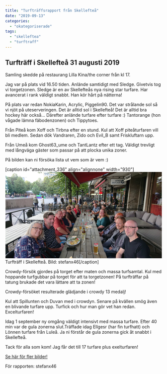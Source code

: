 ```yaml
---
title: "Turfträffsrapport från Skellefteå"
date: "2019-09-13"
categories: 
  - "okategoriserade"
tags: 
  - "skelleftea"
  - "turftraff"
---
```


## Turfträff i Skellefteå 31 augusti 2019

Samling skedde på restaurang Lilla Kina/the corner från kl 17.

Jag var på plats vid 16.50 tiden. Anlände samtidigt med Sledge. Givetvis tog vi torgetzonen. Sledge är en av Skellefteås nya rising star turfare. Har avancerat i rank väldigt snabbt. Han kör hårt på nätterna!

På plats var redan NokiaKarin, Acrylic, Piggelin90. Det var strålande sol så vi njöt på uteserveringen. Det är alltid sol i Skellefteå! Det är alltid bra hockey här också... Därefter anlände turfare efter turfare :) Tantorange (hon vågade lämna fäbodenzonen) och Tippytoes.

Från Piteå kom Xoff och Tirbna efter en stund. Kul att Xoff piteåturfaren vill bli medlem. Sedan dök Vandraren, Zido och Evil\_B samt Friskluftarn upp.

Från Umeå kom Ghost63\_ume och TantLantz efter ett tag. Väldigt trevligt med långväga gäster som passar på att plocka unika zoner.

På bilden kan ni försöka lista ut vem som är vem :)

\[caption id="attachment\_336" align="alignnone" width="930"\]![Skärmavbild 2019-09-13 kl. 21.06.20](images/skc3a4rmavbild-2019-09-13-kl.-21.06.20.png) Turfträff i Skellefteå. Bild: stefanx46\[/caption\]

Crowdy-försök gjordes på torget efter maten och massa turfsamtal. Kul med hoppande turfgubbar på torget för att ta torgetzonen! På turfträffar på tatung brukade det vara lättare att ta zonen!

Crowdy-försöket resulterade glädjande i crowdy 13 medalj!

Kul att Spillunten och Duvan med i crowdyn. Senare på kvällen smög även en blivande turfare upp. Turfick och hur man gör vet han redan. Excelturfaren!

Idag 1 september ny omgång väldigt intensivt med massa turfare. Efter 40 min var de gula zonerna slut.Träffade idag Ellgesr (har fin turfhatt) och Lönnen turfare från Luleå. Ja ni förstår de gula zonerna gick åt snabbt i Skellefteå.

Tack för alla som kom! Jag får det till 17 turfare plus exelturfaren!

[Se här för fler bilder!](https://turfvasterbotten.files.wordpress.com/2019/09/turftraff_skelleftea.pdf "Turftraff_Skelleftea")

För rapporten: stefanx46
